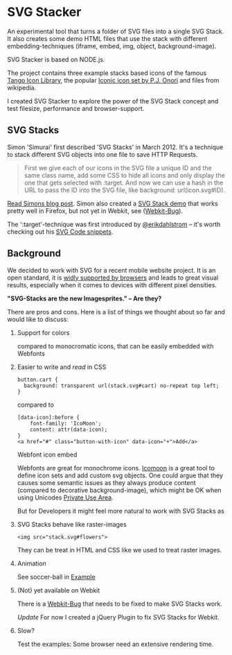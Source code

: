 SVG Stacker
===========

An experimental tool that turns a folder of SVG files into a single SVG Stack.
It also creates some demo HTML files that use the stack with different embedding-techniques (iframe, embed, img, object, background-image).

SVG Stacker is based on NODE.js.

The project contains three example stacks based icons of the famous [Tango Icon Library](http://tango.freedesktop.org/Tango_Icon_Library), the popular [Iconic icon set by P.J. Onori](http://somerandomdude.com/work/iconic/) and files from wikipedia.

I created SVG Stacker to explore the power of the SVG Stack concept and test filesize, performance and browser-support.


SVG Stacks
-----------

Simon 'Simurai' first described 'SVG Stacks' in March 2012. It's a technique to stack different SVG objects into one file to save HTTP Requests.

> First we give each of our icons in the SVG file a unique ID and the same class name, add some CSS to hide all icons and only display the one that gets selected with :target. And now we can use a hash in the URL to pass the ID into the SVG file, like background: url(icon.svg#ID).

[Read Simons blog post](http://simurai.com/post/20251013889/svg-stacks). Simon also created a [SVG Stack demo](http://jsfiddle.net/simurai/7GCGr/) that works pretty well in Firefox, but not yet in Webkit, see ([Webkit-Bug](https://bugs.webkit.org/show_bug.cgi?id=91790)).

The ':target'-technique was first introduced by [@erikdahlstrom](https://twitter.com/erikdahlstrom) – it's worth checking out his [SVG Code snippets](http://xn--dahlstrm-t4a.net/svg/).


Background
-----------

We decided to work with SVG for a recent mobile website project. It is an open standard, it is [widly supported by browsers](http://caniuse.com/#search=svg) and leads to great visual results, especially when it comes to devices with different pixel densities.

**"SVG-Stacks are the new Imagesprites." – Are they?**

There are pros and cons. Here is a list of things we thought about so far and would like to discuss:

1.  Support for colors

    compared to monocromatic icons, that can be easily embedded with Webfonts

2.  Easier to write and _read_ in CSS

    ```
    button.cart {
      background: transparent url(stack.svg#cart) no-repeat top left;
    }
    ```

    compared to

    ```
    [data-icon]:before {
        font-family: 'IcoMoon';
        content: attr(data-icon);
    }
    <a href="#" class="button-with-icon" data-icon="+">Add</a>
    ```

    Webfont icon embed

    Webfonts are great for monochrome icons. [Icomoon](http://keyamoon.com/icomoon/app/) is a great tool to define icon sets and add custom svg objects.
     One could argue that they causes some semantic issues as they always produce content (compared to decorative background-image), which might be OK when using Unicodes [Private Use Area](http://en.wikipedia.org/wiki/Private_Use_(Unicode)).

     But for Developers it might feel more natural to work with SVG Stacks as


3.  SVG Stacks behave like raster-images 

    ```
    <img src="stack.svg#flowers">
    ```

    They can be treat in HTML and CSS like we used to treat raster images.

4.  Animation

    See soccer-ball in [Example](http://preciousforever.github.com/SVG-Stacker/examples/wikimedia/commons/stack/stack-demo-all.html)

5.  (Not) yet available on Webkit

    There is a [Webkit-Bug](https://bugs.webkit.org/show_bug.cgi?id=91790) that needs to be fixed to make SVG Stacks work.
    
    *Update* For now I created a jQuery Plugin to fix SVG Stacks for Webkit.

6.  Slow?

    Test the examples: Some browser need an extensive rendering time.
